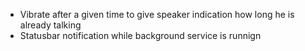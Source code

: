 - Vibrate after a given time to give speaker indication how long he is already talking
- Statusbar notification while background service is runnign
